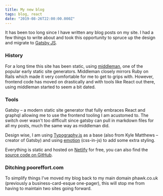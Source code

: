 ```yaml
---
title: My new blog
tags: blog, react
date: "2019-08-26T22:00:00.000Z"
---
```


It has been too long since I have written any blog posts on my site. I had a few things to write about and took this opportunity to spruce up the design and migrate to [Gatsby JS](https://www.gatsbyjs.org/).

### History

For a long time this site has been static, using [middleman](https://middlemanapp.com/), one of the popular early static site generators. Middleman closely mirrors Ruby on Rails which made it very comfortable for me to get to grips with. However, frontend code has moved on drastically and with tools like React out there, using middleman started to seem a bit dated.

### Tools

Gatsby – a modern static site generator that fully embraces React and graphql allowing me to use the frontend tooling I am acustomed to. The switch over wasn't too difficult since gatsby can pull in markdown files for all my posts, much the same way as middleman did.

Design wise, I am using [Typography.js](https://kyleamathews.github.io/typography.js/) as a base (also from Kyle Matthews – creator of Gatsby) and using [emotion](https://emotion.sh/docs/introduction) (css-in-js) to add some extra styling.

Everything is static and hosted on [Netlify](https://www.netlify.com) for free, you can also find the [source code on GitHub](https://github.com/phawk/phawk.co.uk).

### Ditching pooreffort.com

To simplify things I’ve moved my blog back to my main domain phawk.co.uk (previously a business-card-esque one-pager), this will stop me from having to maintain two sites going forward.
